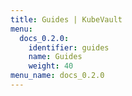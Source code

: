 ```yaml
---
title: Guides | KubeVault
menu:
  docs_0.2.0:
    identifier: guides
    name: Guides
    weight: 40
menu_name: docs_0.2.0
---
```

